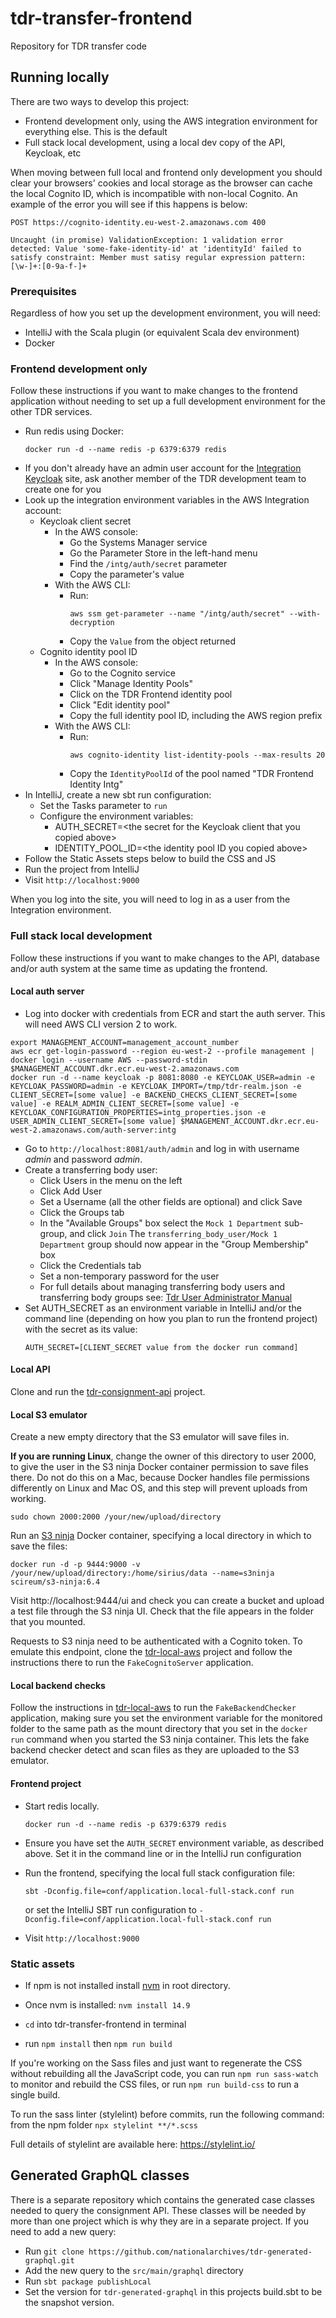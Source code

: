# tdr-transfer-frontend
Repository for TDR transfer code

## Running locally

There are two ways to develop this project:

- Frontend development only, using the AWS integration environment for everything else. This is the default
- Full stack local development, using a local dev copy of the API, Keycloak, etc


When moving between full local and frontend only development you should clear your browsers' cookies and local storage as the browser can cache the local Cognito ID, which is incompatible with non-local Cognito. An example of the error you will see if this happens is below:

``` 
POST https://cognito-identity.eu-west-2.amazonaws.com 400

Uncaught (in promise) ValidationException: 1 validation error detected: Value 'some-fake-identity-id' at 'identityId' failed to satisfy constraint: Member must satisy regular expression pattern: [\w-]+:[0-9a-f-]+
```

### Prerequisites

Regardless of how you set up the development environment, you will need:

- IntelliJ with the Scala plugin (or equivalent Scala dev environment)
- Docker

### Frontend development only

Follow these instructions if you want to make changes to the frontend application without needing to set up a full
development environment for the other TDR services.

- Run redis using Docker:
  ```
  docker run -d --name redis -p 6379:6379 redis
  ```
- If you don't already have an admin user account for the [Integration Keycloak][auth-admin] site, ask another member of
  the TDR development team to create one for you
- Look up the integration environment variables in the AWS Integration account:
  - Keycloak client secret
    - In the AWS console:
      - Go the Systems Manager service
      - Go the Parameter Store in the left-hand menu
      - Find the `/intg/auth/secret` parameter
      - Copy the parameter's value
    - With the AWS CLI:
      - Run:
        ```
        aws ssm get-parameter --name "/intg/auth/secret" --with-decryption
        ```
      - Copy the `Value` from the object returned
  - Cognito identity pool ID
    - In the AWS console:
      - Go to the Cognito service
      - Click "Manage Identity Pools"
      - Click on the TDR Frontend identity pool
      - Click "Edit identity pool"
      - Copy the full identity pool ID, including the AWS region prefix
    - With the AWS CLI:
      - Run:
        ```
        aws cognito-identity list-identity-pools --max-results 20
        ```
      - Copy the `IdentityPoolId` of the pool named "TDR Frontend Identity Intg"
- In IntelliJ, create a new sbt run configuration:
  - Set the Tasks parameter to `run`
  - Configure the environment variables:
    - AUTH_SECRET=\<the secret for the Keycloak client that you copied above\>
    - IDENTITY_POOL_ID=\<the identity pool ID you copied above\>
- Follow the Static Assets steps below to build the CSS and JS
- Run the project from IntelliJ
- Visit `http://localhost:9000`

When you log into the site, you will need to log in as a user from the Integration environment.

[auth-admin]: https://auth.tdr-integration.nationalarchives.gov.uk/auth/admin

### Full stack local development

Follow these instructions if you want to make changes to the API, database and/or auth system at the same time as
updating the frontend.

#### Local auth server

-  Log into docker with credentials from ECR and start the auth server. This will need AWS CLI version 2 to work.
  ```
  export MANAGEMENT_ACCOUNT=management_account_number
  aws ecr get-login-password --region eu-west-2 --profile management | docker login --username AWS --password-stdin $MANAGEMENT_ACCOUNT.dkr.ecr.eu-west-2.amazonaws.com
  docker run -d --name keycloak -p 8081:8080 -e KEYCLOAK_USER=admin -e KEYCLOAK_PASSWORD=admin -e KEYCLOAK_IMPORT=/tmp/tdr-realm.json -e CLIENT_SECRET=[some value] -e BACKEND_CHECKS_CLIENT_SECRET=[some value] -e REALM_ADMIN_CLIENT_SECRET=[some value] -e KEYCLOAK_CONFIGURATION_PROPERTIES=intg_properties.json -e USER_ADMIN_CLIENT_SECRET=[some value] $MANAGEMENT_ACCOUNT.dkr.ecr.eu-west-2.amazonaws.com/auth-server:intg
  ```
- Go to `http://localhost:8081/auth/admin` and log in with username *admin* and password *admin*.  
- Create a transferring body user:
  - Click Users in the menu on the left
  - Click Add User
  - Set a Username (all the other fields are optional) and click Save
  - Click the Groups tab
  - In the "Available Groups" box select the `Mock 1 Department` sub-group, and click `Join`
    The `transferring_body_user/Mock 1 Department` group should now appear in the "Group Membership" box
  - Click the Credentials tab
  - Set a non-temporary password for the user
  - For full details about managing transferring body users and transferring body groups see: [Tdr User Administrator Manual](https://github.com/nationalarchives/tdr-dev-documentation/blob/master/tdr-admins/tdr-user-administrator.md)
- Set AUTH_SECRET as an environment variable in IntelliJ and/or the command line (depending on how you plan to run the
  frontend project) with the secret as its value:
  ```
  AUTH_SECRET=[CLIENT_SECRET value from the docker run command]
  ```

#### Local API

Clone and run the [tdr-consignment-api] project.

[tdr-consignment-api]: https://github.com/nationalarchives/tdr-consignment-api

#### Local S3 emulator

Create a new empty directory that the S3 emulator will save files in.

**If you are running Linux**, change the owner of this directory to user 2000, to give the user in the S3 ninja Docker
container permission to save files there. Do not do this on a Mac, because Docker handles file permissions differently
on Linux and Mac OS, and this step will prevent uploads from working.

```
sudo chown 2000:2000 /your/new/upload/directory
```

Run an [S3 ninja] Docker container, specifying a local directory in which to save the files:

```
docker run -d -p 9444:9000 -v /your/new/upload/directory:/home/sirius/data --name=s3ninja scireum/s3-ninja:6.4
```

Visit http://localhost:9444/ui and check you can create a bucket and upload a test file through the S3 ninja UI. Check
that the file appears in the folder that you mounted.

Requests to S3 ninja need to be authenticated with a Cognito token. To emulate this endpoint, clone the
[tdr-local-aws] project and follow the instructions there to run the `FakeCognitoServer` application.

[S3 ninja]: https://s3ninja.net/
[tdr-local-aws]: https://github.com/nationalarchives/tdr-local-aws

#### Local backend checks

Follow the instructions in [tdr-local-aws] to run the `FakeBackendChecker` application, making sure you set
the environment variable for the monitored folder to the same path as the mount directory that you set in
the `docker run` command when you started the S3 ninja container. This lets the fake backend checker detect
and scan files as they are uploaded to the S3 emulator.

#### Frontend project

* Start redis locally.

    `docker run -d --name redis -p 6379:6379 redis`
* Ensure you have set the `AUTH_SECRET` environment variable, as described above. Set it in the command line or in the
  IntelliJ run configuration
* Run the frontend, specifying the local full stack configuration file:
  ```
  sbt -Dconfig.file=conf/application.local-full-stack.conf run
  ```
  or set the IntelliJ SBT run configuration to `-Dconfig.file=conf/application.local-full-stack.conf run`
* Visit `http://localhost:9000`

### Static assets

* If npm is not installed install [nvm](https://github.com/nvm-sh/nvm) in root directory.

* Once nvm is installed:
    `nvm install 14.9`
    
* `cd` into tdr-transfer-frontend in terminal

* run  `npm install` then `npm run build`

If you're working on the Sass files and just want to regenerate the CSS without rebuilding all the JavaScript code, you
can run `npm run sass-watch` to monitor and rebuild the CSS files, or run `npm run build-css` to run a single build.

To run the sass linter (stylelint) before commits, run the following command: from the npm folder `npx stylelint **/*.scss`

Full details of stylelint are available here: https://stylelint.io/

## Generated GraphQL classes

There is a separate repository which contains the generated case classes needed to query the consignment API. 
These classes will be needed by more than one project which is why they are in a separate project.
If you need to add a new query:

* Run `git clone https://github.com/nationalarchives/tdr-generated-graphql.git`
* Add the new query to the `src/main/graphql` directory
* Run `sbt package publishLocal`
* Set the version for `tdr-generated-graphql` in this projects build.sbt to be the snapshot version.
